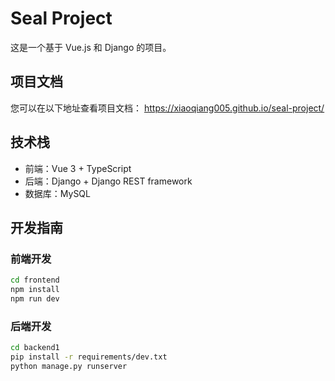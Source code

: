 # Seal Project

这是一个基于 Vue.js 和 Django 的项目。

## 项目文档

您可以在以下地址查看项目文档：
https://xiaoqiang005.github.io/seal-project/

## 技术栈

- 前端：Vue 3 + TypeScript
- 后端：Django + Django REST framework
- 数据库：MySQL

## 开发指南

### 前端开发

```bash
cd frontend
npm install
npm run dev
```

### 后端开发

```bash
cd backend1
pip install -r requirements/dev.txt
python manage.py runserver
``` 
